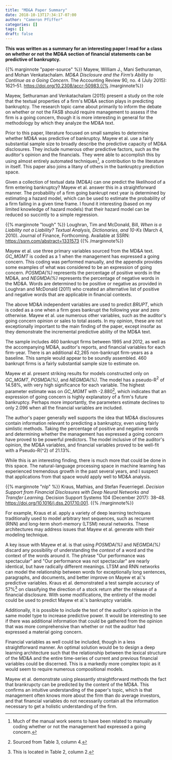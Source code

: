 ```yaml
---
title: "MD&A Paper Summary"
date: 2018-10-13T17:34:17-07:00
author: "Cameron Pfiffer"
categories: []
tags: []
draft: false
---
```


__This was written as a summary for an interesting paper I read for a class on whether or not the MD&A section of financial statements can be predictive of bankruptcy.__

{{% marginnote "paper-source" %}} Mayew, William J., Mani Sethuraman, and Mohan Venkatachalam. _MD&A Disclosure and the Firm’s Ability to Continue as a Going Concern_. The Accounting Review 90, no. 4 (July 2015): 1621–51. https://doi.org/10.2308/accr-50983.{{% /marginnote%}}

Mayew, Sethuraman and Venkatachalam (2015) present a study on the role that the textual properties of a firm's MD&A section plays in predicting bankruptcy. The research topic came about primarily to inform the debate on whether or not the FASB should require management to assess if the firm is a going concern, though it is more interesting in general for the methodology by which they analyze the MD&A text.

Prior to this paper, literature focused on small samples to determine whether MD&A was predictive of bankruptcy. Mayew et al. use a fairly substantial sample size to broadly describe the predictive capacity of MD&A disclosures. They include numerous other predictive factors, such as the auditor's opinion and the financials. They were able to accomplish this by using almost entirely automated techniques[^automated], a contribution to the literature in itself. This paper also joins a litany of others in the bankruptcy prediction space.

[^automated]: Much of the manual work seems to have been related to manually coding whether or not the management had expressed a going concern.

Given a collection of textual data (MD&A) can one predict the likelihood of a firm entering bankruptcy? Mayew et al. answer this in a straightforward manner. The probability of a firm going bankrupt next year is determined by estimating a hazard model, which can be used to estimate the probability of a firm failing in a given time frame. I found it interesting (based on my limited knowledge of hazard models) that their hazard model can be reduced so succintly to a simple regression.

{{% marginnote "lough" %}} Loughran, Tim and McDonald, Bill, _When is a Liability not a Liability? Textual Analysis, Dictionaries, and 10-Ks_ (March 4, 2010). Journal of Finance, Forthcoming. Available at SSRN: https://ssrn.com/abstract=1331573  {{% /marginnote%}}

Mayew et al. use three primary variables sourced from the MD&A text. *GC_MGMT* is coded as a 1 when the management has expressed a going concern. This coding was performed manually, and the appendix provides some examples of what was considered to be an expression of going concern. *POSMDA(%)* represents the percentage of positive words in the MD&A, and *NEGMDA(%)* represents the percentage of negative words in the MD&A. Words are determined to be positive or negative as provided in Loughran and McDonald (2011) who created an alternative list of positive and negative words that are applicable in financial contexts.

The above MD&A independent variables are used to predict _BRUPT_, which is coded as a one when a firm goes bankrupt the following year and zero otherwise. Mayew et al. use numerous other variables, such as the auditor's going concern opinion or sales to total assets. In my opinion, these are not exceptionally important to the main finding of the paper, except insofar as they demonstrate the incremental predictive ability of the MD&A text.

The sample includes 460 bankrupt firms between 1995 and 2012, as well as the accompanying MD&A, auditor's reports, and financial variables for each firm-year. There is an additional 42,265 non-bankrupt firm-years as a baseline. This sample would appear to be soundly assembled. 460 bankrupt firms is a fairly substantial sample size to estimate on.

Mayew et al. present striking results for models constructed only on *GC_MGMT*, *POSMDA(%)*, and *NEGMDA(%)*. The model has a pseudo-R$^2$ of 14.58%, with very high significance for each variable. The highest parameter estimate was on *GC_MGMT* with -2.880[^gc], which indicates that an expression of going concern is highly explanatory of a firm's future bankruptcy. Perhaps more importantly, the parameters estimate declines to only 2.096 when all the financial variables are included.

[^gc]: Sourced from Table 3, column 4.

The author's paper generally well supports the idea that MD&A disclosures contain information relevant to predicting a bankruptcy, even using fairly simlistic methods. Taking the percentage of positive and negative words and determining whether the management has expressed a going concern have proved to be powerful predictors. The model inclusive of the auditor's opinion, the MD&A variables, and financial variables proved to be well-fit with a Pseudo-R\(^2\) of 21.13%.

While this is an interesting finding, there is much more that could be done in this space. The natural-language processing space in machine learning has experienced tremendous growth in the past several years, and I suspect that applications from that space would apply well to MD&A analysis.

{{% marginnote "nlp" %}} Kraus, Mathias, and Stefan Feuerriegel. _Decision Support from Financial Disclosures with Deep Neural Networks and Transfer Learning_. Decision Support Systems 104 (December 2017): 38–48. https://doi.org/10.1016/j.dss.2017.10.001. {{% /marginnote%}}

For example, Kraus et al. apply a variety of deep learning techniques traditionally used to model arbitrary text sequences, such as recurrent (RNN) and long-term short-memory (LTSM) neural networks. These architectures may address issues that Mayew et al. generate with their modeling technique.

A key issue with Mayew et al. is that using *POSMDA(%)* and *NEGMDA(%)* discard any possibility of understanding the _context_ of a word and the context of the words around it. The phrase "Our performance was spectacular" and "Our performance was not spectacular" are nearly identical, but have radically different meanings. LTSM and RNN networks can model the relationship between words for exceptionally long sentences, paragraphs, and documents, and better improve on Mayew et al.'s predictive variables. Kraus et al. demonstrated a test sample accuracy of 57%[^kraus-table] on classifying the direction of a stock return after the release of a financial disclosure. With some modifications, the entirety of the model could be used to predict Mayew et al.'s bankruptcy variable.

[^kraus-table]: This is located in Table 2, column 2.

Additionally, it is possible to include the text of the auditor's opinion in the same model type to increase predictive power. It would be interesting to see if there was additional information that could be gathered from the opinion that was more comprehensive than whether or not the auditor had expressed a material going concern.

Financial variables as well could be included, though in a less straightforward manner. An optimal solution would be to design a deep learning architecture such that the relationship between the lexical structure of the MD&A and the entire time-series of current and previous financial variables could be discerned. This is a markedly more complex topic as it would seem to require numerous compositional models.

Mayew et al. demonstrate using pleasantly straightforward methods the fact that brankrupcty can be predicted by the content of the MD&A. This confirms an intuitive understanding of the paper's topic, which is that management often knows more about the firm than do average investors, and that financial variables do not necessarily contain all the information necessary to get a holistic understanding of the firm.
